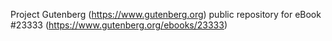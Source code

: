 Project Gutenberg (https://www.gutenberg.org) public repository for eBook #23333 (https://www.gutenberg.org/ebooks/23333)
